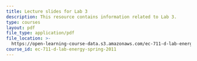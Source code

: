 ```yaml
---
title: Lecture slides for Lab 3
description: This resource contains information related to Lab 3.
type: courses
layout: pdf
file_type: application/pdf
file_location: >-
  https://open-learning-course-data.s3.amazonaws.com/ec-711-d-lab-energy-spring-2011/04e9004504845ba57a66385d763c7ba1_MITEC_711S11_lab3_pres.pdf
course_id: ec-711-d-lab-energy-spring-2011
---
```

